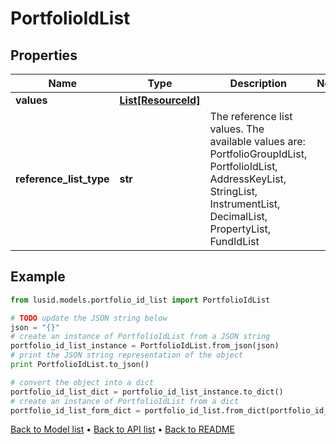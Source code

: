 # PortfolioIdList


## Properties
Name | Type | Description | Notes
------------ | ------------- | ------------- | -------------
**values** | [**List[ResourceId]**](ResourceId.md) |  | 
**reference_list_type** | **str** | The reference list values. The available values are: PortfolioGroupIdList, PortfolioIdList, AddressKeyList, StringList, InstrumentList, DecimalList, PropertyList, FundIdList | 

## Example

```python
from lusid.models.portfolio_id_list import PortfolioIdList

# TODO update the JSON string below
json = "{}"
# create an instance of PortfolioIdList from a JSON string
portfolio_id_list_instance = PortfolioIdList.from_json(json)
# print the JSON string representation of the object
print PortfolioIdList.to_json()

# convert the object into a dict
portfolio_id_list_dict = portfolio_id_list_instance.to_dict()
# create an instance of PortfolioIdList from a dict
portfolio_id_list_form_dict = portfolio_id_list.from_dict(portfolio_id_list_dict)
```
[Back to Model list](../README.md#documentation-for-models) &#8226; [Back to API list](../README.md#documentation-for-api-endpoints) &#8226; [Back to README](../README.md)


